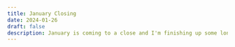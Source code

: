 ```yaml
---
title: January Closing
date: 2024-01-26
draft: false
description: January is coming to a close and I'm finishing up some long-standing work for a client. We've gone up to the mountains and are spending our time working in a local coffee shop and climbing at a nearby gym. This semester's classes are starting soon and I'm excited. 
---
```

